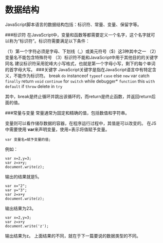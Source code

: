 数据结构
===================
JavaScript脚本语言的数据结构包括：标识符、常量、变量、保留字等。


###标识符
在JavaScript中，变量和函数等都需要定义一个名字，这个名字就可以称为“标识符”。标识符需要满足以下条件：

（1）第一个字符必须是字母、下划线（_）或美元符号（$）这3种其中之一
（2）变量名不能包含特殊符号
（3）标识符不能和JavaScript中用于其他目的的关键字同名
建议标识符采用驼峰大小写格式，也就是第一个字母小写，剩下的每个单词的首字母大写。
###关键字
JavaScript关键字是指在JavaScript语言中有特定含义，不能作为标识符。
break `do` instanceof `typeof`
`case` else `new` var
catch `finally` return `void`
`continue` for `switch` while
debugger* `function` this `with`
`default` if `throw` delete 
in `try`

其中，break是终止循环并跳出该循环的，而return是终止函数，并返回return后面的值。

###常量与变量
常量通常为固定和精确的值，包括数值和字符串。

变量则可以看作储存数据的容器，在程序运行过程中，其值是可以改变的。
在JS中需要使用 **var**来声明变量，使用=表示将值赋予变量。
 
    var 变量名=赋予变量的值;
例如：
   
    var x=2,y=3;
    var z=x+y;
    document.write(z);
输出的结果就是5。
```
var x="2";
var y="3";
var z=x+y
document.write(z);
```
输出结果为23。
```
var x=2,y=3;
var z=x+y
document.write('z');
```
输出结果为z。
上面结果的不同，就在于下一篇要说的数据类型的不同。